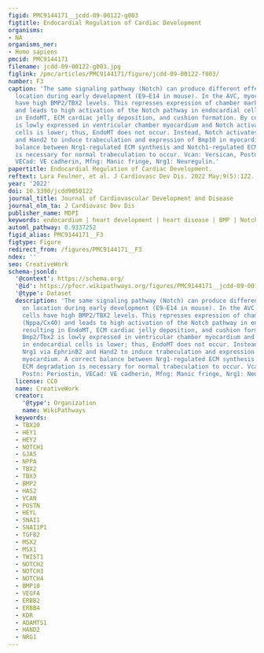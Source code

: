 ```yaml
---
figid: PMC9144171__jcdd-09-00122-g003
figtitle: Endocardial Regulation of Cardiac Development
organisms:
- NA
organisms_ner:
- Homo sapiens
pmcid: PMC9144171
filename: jcdd-09-00122-g003.jpg
figlink: /pmc/articles/PMC9144171/figure/jcdd-09-00122-f003/
number: F3
caption: 'The same signaling pathway (Notch) can produce different effects based on
  location during early development (E9–E14 in mouse). In the AVC, myocardial cells
  have high BMP2/TBX2 levels. This represses expression of chamber markers (Nppa/Cx40)
  and leads to high activation of the Notch pathway in endocardial cells, resulting
  in EndoMT, ECM cardiac jelly deposition, and cushion formation. By contrast, Bmp2/Tbx2
  is lowly expressed in ventricular chamber myocardium and Notch activation in endocardial
  cells is lower; thus, EndoMT does not occur. Instead, Notch activates Nrg1 via EphrinB2
  and Hand2 to induce trabeculation and expression of Bmp10 in myocardium. A correct
  balance between Nrg1-regulated ECM synthesis and Notch1-regulated ECM degradation
  is necessary for normal trabeculation to occur. Vcan: Versican, Postn: Periostin,
  VECad: VE cadherin, Mfng: Manic fringe, Nrg1: Neuregulin.'
papertitle: Endocardial Regulation of Cardiac Development.
reftext: Lara Feulner, et al. J Cardiovasc Dev Dis. 2022 May;9(5):122.
year: '2022'
doi: 10.3390/jcdd9050122
journal_title: Journal of Cardiovascular Development and Disease
journal_nlm_ta: J Cardiovasc Dev Dis
publisher_name: MDPI
keywords: endocardium | heart development | heart disease | BMP | Notch
automl_pathway: 0.9337252
figid_alias: PMC9144171__F3
figtype: Figure
redirect_from: /figures/PMC9144171__F3
ndex: ''
seo: CreativeWork
schema-jsonld:
  '@context': https://schema.org/
  '@id': https://pfocr.wikipathways.org/figures/PMC9144171__jcdd-09-00122-g003.html
  '@type': Dataset
  description: 'The same signaling pathway (Notch) can produce different effects based
    on location during early development (E9–E14 in mouse). In the AVC, myocardial
    cells have high BMP2/TBX2 levels. This represses expression of chamber markers
    (Nppa/Cx40) and leads to high activation of the Notch pathway in endocardial cells,
    resulting in EndoMT, ECM cardiac jelly deposition, and cushion formation. By contrast,
    Bmp2/Tbx2 is lowly expressed in ventricular chamber myocardium and Notch activation
    in endocardial cells is lower; thus, EndoMT does not occur. Instead, Notch activates
    Nrg1 via EphrinB2 and Hand2 to induce trabeculation and expression of Bmp10 in
    myocardium. A correct balance between Nrg1-regulated ECM synthesis and Notch1-regulated
    ECM degradation is necessary for normal trabeculation to occur. Vcan: Versican,
    Postn: Periostin, VECad: VE cadherin, Mfng: Manic fringe, Nrg1: Neuregulin.'
  license: CC0
  name: CreativeWork
  creator:
    '@type': Organization
    name: WikiPathways
  keywords:
  - TBX20
  - HEY1
  - HEY2
  - NOTCH1
  - GJA5
  - NPPA
  - TBX2
  - TBX3
  - BMP2
  - HAS2
  - VCAN
  - POSTN
  - HEYL
  - SNAI1
  - SNAI1P1
  - TGFB2
  - MSX2
  - MSX1
  - TWIST1
  - NOTCH2
  - NOTCH3
  - NOTCH4
  - BMP10
  - VEGFA
  - ERBB2
  - ERBB4
  - KDR
  - ADAMTS1
  - HAND2
  - NRG1
---
```

